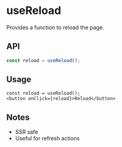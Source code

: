 # useReload

Provides a function to reload the page.

## API
```ts
const reload = useReload();
```

## Usage
```tsx
const reload = useReload();
<button onClick={reload}>Reload</button>
```

## Notes
- SSR safe
- Useful for refresh actions
